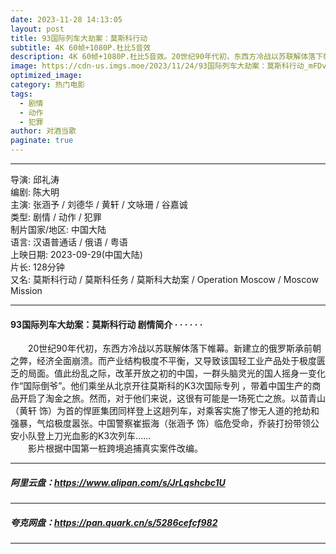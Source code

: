 ```yaml
---
date: 2023-11-28 14:13:05
layout: post
title: 93国际列车大劫案：莫斯科行动
subtitle: 4K 60帧+1080P.杜比5音效
description: 4K 60帧+1080P.杜比5音效。20世纪90年代初，东西方冷战以苏联解体落下帷幕。新建立的俄罗斯承前朝之弊，经济全面崩溃。而产业结构极度不平衡，又导致该国轻工业产品处于极度匮乏的局面。值此纷乱之际...
image: https://cdn-us.imgs.moe/2023/11/24/93国际列车大劫案：莫斯科行动_mFDvflnt72.webp
optimized_image: 
category: 热门电影
tags:
  - 剧情
  - 动作
  - 犯罪
author: 对酒当歌
paginate: true
---
```


---

导演: 邱礼涛  
编剧: 陈大明  
主演: 张涵予 / 刘德华 / 黄轩 / 文咏珊 / 谷嘉诚  
类型: 剧情 / 动作 / 犯罪  
制片国家/地区: 中国大陆  
语言: 汉语普通话 / 俄语 / 粤语  
上映日期: 2023-09-29(中国大陆)  
片长: 128分钟  
又名: 莫斯科行动 / 莫斯科任务 / 莫斯科大劫案 / Operation Moscow / Moscow Mission  

---

#### 93国际列车大劫案：莫斯科行动 剧情简介 · · · · · ·

　　20世纪90年代初，东西方冷战以苏联解体落下帷幕。新建立的俄罗斯承前朝之弊，经济全面崩溃。而产业结构极度不平衡，又导致该国轻工业产品处于极度匮乏的局面。值此纷乱之际，改革开放之初的中国，一群头脑灵光的国人摇身一变化作“国际倒爷”。他们乘坐从北京开往莫斯科的K3次国际专列 ，带着中国生产的商品开启了淘金之旅。然而，对于他们来说，这很有可能是一场死亡之旅。以苗青山（黄轩 饰）为首的悍匪集团同样登上这趟列车，对乘客实施了惨无人道的抢劫和强暴，气焰极度嚣张。中国警察崔振海（张涵予 饰）临危受命，乔装打扮带领公安小队登上刀光血影的K3次列车……  
　　影片根据中国第一桩跨境追捕真实案件改编。

---

##### 阿里云盘：<https://www.alipan.com/s/JrLqshcbc1U>

---

##### 夸克网盘：<https://pan.quark.cn/s/5286cefcf982>

---
